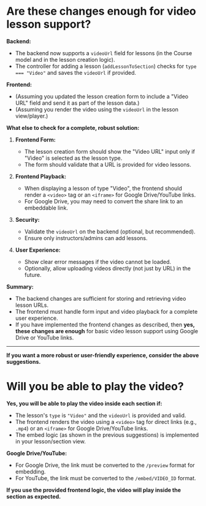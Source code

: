 # Are these changes enough for video lesson support?

**Backend:**
- The backend now supports a `videoUrl` field for lessons (in the Course model and in the lesson creation logic).
- The controller for adding a lesson (`addLessonToSection`) checks for `type === "Video"` and saves the `videoUrl` if provided.

**Frontend:**
- (Assuming you updated the lesson creation form to include a "Video URL" field and send it as part of the lesson data.)
- (Assuming you render the video using the `videoUrl` in the lesson view/player.)

**What else to check for a complete, robust solution:**
1. **Frontend Form:**  
   - The lesson creation form should show the "Video URL" input only if "Video" is selected as the lesson type.
   - The form should validate that a URL is provided for video lessons.

2. **Frontend Playback:**  
   - When displaying a lesson of type "Video", the frontend should render a `<video>` tag or an `<iframe>` for Google Drive/YouTube links.
   - For Google Drive, you may need to convert the share link to an embeddable link.

3. **Security:**  
   - Validate the `videoUrl` on the backend (optional, but recommended).
   - Ensure only instructors/admins can add lessons.

4. **User Experience:**  
   - Show clear error messages if the video cannot be loaded.
   - Optionally, allow uploading videos directly (not just by URL) in the future.

**Summary:**  
- The backend changes are sufficient for storing and retrieving video lesson URLs.
- The frontend must handle form input and video playback for a complete user experience.
- If you have implemented the frontend changes as described, then **yes, these changes are enough** for basic video lesson support using Google Drive or YouTube links.

---
**If you want a more robust or user-friendly experience, consider the above suggestions.**

# Will you be able to play the video?

**Yes, you will be able to play the video inside each section if:**
- The lesson's `type` is `"Video"` and the `videoUrl` is provided and valid.
- The frontend renders the video using a `<video>` tag for direct links (e.g., `.mp4`) or an `<iframe>` for Google Drive/YouTube links.
- The embed logic (as shown in the previous suggestions) is implemented in your lesson/section view.

**Google Drive/YouTube:**  
- For Google Drive, the link must be converted to the `/preview` format for embedding.
- For YouTube, the link must be converted to the `/embed/VIDEO_ID` format.

**If you use the provided frontend logic, the video will play inside the section as expected.**
